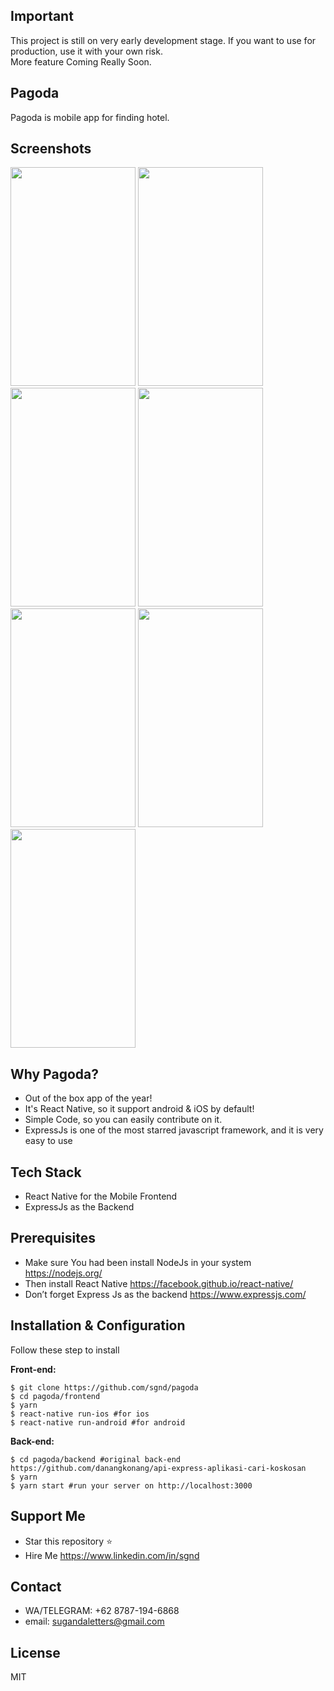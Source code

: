 ## Important
This project is still on very early development stage. If you want to use for production, use it with your own risk.
<br>More feature Coming Really Soon.

## Pagoda
Pagoda is mobile app for finding hotel.

## Screenshots

<p float="left">
  <img src="https://sgnd.github.io/projects/mamikos/screens/one.png" width="200" height="350"/>

  <img src="https://sgnd.github.io/projects/mamikos/screens/three.png" width="200" height="350"/>

  <img src="https://sgnd.github.io/projects/mamikos/screens/four.png" width="200" height="350"/>

  <img src="https://sgnd.github.io/projects/mamikos/screens/five.png" width="200" height="350"/>

  <img src="https://sgnd.github.io/projects/mamikos/screens/six.png" width="200" height="350"/>

  <img src="https://sgnd.github.io/projects/mamikos/screens/seven.png" width="200" height="350"/>

  <img src="https://sgnd.github.io/projects/mamikos/screens/eight.png" width="200" height="350"/>
</p>

## Why Pagoda?
* Out of the box app of the year!
* It's React Native, so it support android & iOS by default!
* Simple Code, so you can easily contribute on it.
* ExpressJs is one of the most starred javascript framework, and it is very easy to use

## Tech Stack
* React Native for the Mobile Frontend
* ExpressJs as the Backend

## Prerequisites
* Make sure You had been install NodeJs in your system https://nodejs.org/
* Then install React Native https://facebook.github.io/react-native/
* Don’t forget Express Js as the backend https://www.expressjs.com/

## Installation & Configuration
Follow these step to install

**Front-end:**
```
$ git clone https://github.com/sgnd/pagoda
$ cd pagoda/frontend
$ yarn
$ react-native run-ios #for ios
$ react-native run-android #for android
```

**Back-end:**
```
$ cd pagoda/backend #original back-end https://github.com/danangkonang/api-express-aplikasi-cari-koskosan
$ yarn
$ yarn start #run your server on http://localhost:3000
```

## Support Me
* Star this repository :star:
* Hire Me https://www.linkedin.com/in/sgnd

## Contact 
* WA/TELEGRAM: +62 8787-194-6868
* email: sugandaletters@gmail.com

## License
MIT
